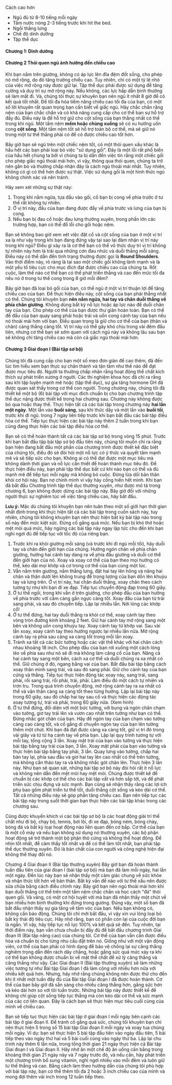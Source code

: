 Cách cao hơn

- Ngủ đủ từ 8-10 tiếng mỗi ngày
- Tắm nước nóng 2-3 tiếng trước khi hit the bed.
- Ngồi thẳng lưng
- Chế độ dinh dưỡng
- Tập thể dục

#### Chương 1: Dinh dưỡng

#### Chương 2 Thói quen ngủ ảnh hưởng đến chiều cao

Khi bạn nằm trên giường, không có áp lực lên đĩa đệm đốt sống, cho phép nó mở rộng, do đó tăng trưởng chiều cao. Tuy nhiên, chỉ có một tỷ lệ nhỏ của việc mở rộng này được giữ lại. Tập thể dục phải được sử dụng để tăng cường và duy trì sự mở rộng này. Nếu không, các lực hấp dẫn bình thường sẽ làm mất đi. Và, chúng tôi thực sự khuyên bạn nên ngủ ít nhất 8 giờ để có kết quả tốt nhất. Để tối đa hóa tiềm năng chiều cao tối đa của bạn, có một số lời khuyên rất quan trọng bạn cần biết về giấc ngủ. Hãy chắc chắn rằng nệm của bạn chắc chắn và có khả năng cung cấp cho cơ thể bạn sự hỗ trợ đầy đủ. Điều này là để hỗ trợ giữ cho cột sống của bạn thẳng nhất có thể trong khi ngủ. Một tấm nệm **mềm hoặc chùng xuống** sẽ có xu hướng uốn cong **cột sống**. Một tấm nệm tốt sẽ hỗ trợ toàn bộ cơ thể, mà sẽ giữ nó trong một tư thế thẳng phải có để có được chiều cao tốt hơn.

Bây giờ bạn sẽ ngủ trên một chiếc nệm tốt, có một thói quen xấu khác là hầu hết các bạn phải loại bỏ việc "sử dụng gối". Đây là một lỗi rất phổ biến của hầu hết chúng ta bởi vì chúng ta bị dẫn đến việc tin rằng một chiếc gối cho phép giấc ngủ thoải mái hơn, vì vậy, thông qua thói quen, chúng ta trở nên gắn bó và thường chấp nhận đây là cách ngủ thoải mái nhất. Tuy nhiên, không có gì có thể hơn được sự thật. Việc sử dụng gối là một hình thức ngủ không chính xác và nên tránh.

Hãy xem xét những sự thật này:

1. Trong khi nằm ngửa, tựa đầu vào gối, cổ bạn bị cong về phía trước ở tư thế rất không tự nhiên.
2. Ở vị trí này, đầu của bạn đang được đẩy về phía trước và lưng của bạn bị cong.
3. Nếu bạn bị đau cổ hoặc đau lưng thường xuyên, trong phần lớn các trường hợp, bạn có thể đổ lỗi cho gối hoặc nệm.

Bạn sẽ không bao giờ xem xét việc đặt cổ và cột sống của bạn ở một vị trí xa lạ như vậy trong khi bạn đang đứng vậy tại sao lại đảm nhận vị trí này trong khi ngủ? Điều gì xảy ra là cơ thể bạn có thể vô thức duy trì vị trí không tự nhiên này hơn là trải qua những cơn đau nhức và duỗi thẳng mỗi sáng. Điều này có thể dẫn đến tình trạng thường được gọi là **Round Shoulders**.
Vào thời điểm này, rõ ràng là tại sao một chiếc gối không lành mạnh và là một yếu tố tiêu cực cho mục đích đạt được chiều cao của chúng ta. Rốt cuộc, làm thế nào cơ thể bạn có thể phát triển thẳng và cao đến mức tối đa nếu nó ở trong tư thế cong trong 8 giờ mỗi đêm?

Bây giờ bạn đã loại bỏ gối của bạn, có thể ngủ ở một vị trí thuận lợi để tăng chiều cao của bạn. Để thực hiện điều này, cột sống của bạn phải thẳng nhất có thể. Chúng tôi khuyên bạn **nên nằm ngửa, hai tay và chân duỗi thẳng về phía chân giường**. Không dùng bất kỳ nỗ lực hoặc áp lực nào để duỗi chân tay của bạn. Cho phép cơ thể của bạn được thư giãn hoàn toàn. Bạn có thể để đầu của bạn quay sang phải hoặc trái và uốn cong cánh tay của bạn nếu nó thoải mái hơn với bạn. Điều quan trọng là giữ cho cơ thể của bạn (thân và chân) càng thẳng càng tốt. Vị trí này có thể gây khó chịu trong vài đêm đầu tiên, nhưng cơ thể bạn sẽ sớm quen với cách ngủ này và không lâu sau bạn sẽ không chỉ tăng chiều cao mà còn cả giấc ngủ thoải mái hơn.

#### Chương 3 Giai đoạn I (Bài tập sơ bộ)

Chúng tôi đã cung cấp cho bạn một số mẹo đơn giản để cao thêm, đã đến lúc tìm hiểu xem bạn thực sự chân thành và tận tâm như thế nào để đạt được mục tiêu đó.
Người ta thường chấp nhận rằng hoạt động thể chất kích thích sự phát triển xương ở người. Các thí nghiệm khoa học đã chỉ ra rằng sau khi tập luyện mạnh mẽ hoặc (tập thể dục), sự gia tăng hormone GH đã được quan sát thấy trong cơ thể con người.
Trong chương này, chúng tôi đã thiết kế một bộ (6) bài tập với mục đích chuẩn bị cho bạn chương trình tập thể dục nặng được thiết kế trong hai chương sau. Chương này không được bỏ qua hoặc thay thế. Thực hiện tất cả các bài tập trong chương này **hai lần một ngày**. Một lần vào **buổi sáng**, sau khi thức dậy và một lần vào **buổi tối**, trước khi đi ngủ. trong 7 ngày liên tiếp trước khi bạn bắt đầu các bài tập điều hòa cơ thể. Tiếp tục thực hiện các bài tập này thêm 2 tuần trong khi bạn cũng đang thực hiện các bài tập điều hòa cơ thể.

Bạn sẽ có thể hoàn thành tất cả các bài tập sơ bộ trong vòng 15 phút. Trước khi bạn bắt đầu tập bài tập sơ bộ đầu tiên này, chúng tôi muốn chỉ ra rằng bạn hiện đang bắt đầu một phần của chương trình được thiết kế đặc biệt của chúng tôi, điều đó sẽ đòi hỏi một nỗ lực có ý thức và quyết tâm mạnh mẽ và sẽ tiếp sức cho bạn. Không ai có thể đạt được một mục tiêu mà không dành thời gian và nỗ lực cần thiết để hoàn thành mục tiêu đó. Để thực hiện điều này, bạn phải tập thể dục bất cứ khi nào bạn có thể và đủ mạnh mẽ để tiếp tục mỗi ngày mà không bỏ cuộc. Đừng lừa dối bản thân khỏi cơ hội này. Bạn nợ chính mình vì vậy hãy cống hiến hết mình.
Khi bạn đã bắt đầu Chương trình tập thể dục thường xuyên, như được mô tả trong chương 6, bạn không được dừng các bài tập này. Bây giờ đối với những người thực sự nghiêm túc về việc tăng chiều cao, hãy bắt đầu.

**Lưu ý:** Mặc dù chúng tôi khuyên bạn nên tuân theo một số giới hạn thời gian nhất định trong khi thực hiện tất cả các bài tập trong cuốn sách này, tuy nhiên, chúng tôi không khuyên bạn nên thực hiện bất kỳ bài tập nào trong số này đến mức kiệt sức. Đừng cố gắng quá mức. Nếu bạn bị khó thở hoặc mệt mỏi quá mức, hãy ngừng các bài tập này ngay lập tức cho đến khi bạn nghỉ ngơi đủ để tiếp tục với tốc độ của riêng bạn.

1. Trước khi ra khỏi giường mỗi sáng (và trước khi đi ngủ mỗi tối), hãy duỗi tay và chân đến giới hạn của chúng. Hướng ngón chân về phía chân giường, hướng hai cánh tay dang ra về phía đầu giường và duỗi cơ thể đến giới hạn của nó. Xoay và xoay cơ thể của bạn theo mọi hướng có thể, kéo dài mọi khớp và cơ trong cơ thể của bạn cùng một lúc.
2. Vẫn nằm trên giường, nằm thẳng lưng, đặt hai tay lên hông và nâng hai chân và thân dưới lên không trung để trọng lượng của bạn dồn lên khuỷu tay và lưng trên. Ở vị trí này, hai chân duỗi thẳng, xoay chân theo cách tương tự như khi bạn đi xe đạp. Tiếp tục chuyển động đạp trong 60 giây.
3. Ở tư thế ngồi, trong khi vẫn ở trên giường, cho phép đầu của bạn hướng về phía trước với cằm càng gần ngực càng tốt. Xoay đầu của bạn từ trái sang phải, và sau đó chuyển tiếp. Lặp lại nhiều lần. Nới lỏng các khớp cổ!
4. Ở tư thế đứng, hai tay duỗi thẳng ra khỏi cơ thể, xoay cánh tay theo vòng tròn đường kính khoảng 2 feet. Giữ hai cánh tay mở rộng sang một bên và không uốn cong khuỷu tay. Xoay cánh tay từ khớp vai. Sau vài lần xoay, xoay cánh tay theo hướng ngược lại nhiều lần nữa. Mở rộng cánh tay ra phía sau càng xa càng tốt trong mỗi lần xoay.
5. Tránh xa tất cả các bức tường hoặc các vật thể khác với hai chân cách nhau khoảng 18 inch. Cho phép đầu của bạn rơi xuống một cách lỏng lẻo về phía sau như nó sẽ đi mà không làm căng cổ của bạn. Nâng cả hai cánh tay sang một bên, cách xa cơ thể và duỗi chúng ra xa nhất có thể. Giữ chúng ở đó, ngang bằng vai của bạn. Bắt đầu bài tập bằng cách xoay thân mình sang trái, và sau đó sang phải. Giữ cho cánh tay của bạn cứng và thẳng. Tiếp tục thực hiện động tác xoay này, sang trái, sang phải, rồi sang trái, rồi phải, trái, phải. Làm điều đó một cách tự nhiên và trơn tru. Trong quá trình chuyển động, mở rộng cánh tay ra xa nhất có thể và vặn thân càng xa càng tốt theo từng hướng. Lặp lại bài tập này trong 60 giây, sau đó chắp hai tay sau cổ và thực hiện các động tác xoay tương tự, trái và phải, trong 60 giây nữa. (Xem hình)
6. Ở tư thế đứng, đối diện với một bức tường, với bụng và ngón chân chạm vào tường, giơ tay trái lên và vươn cao nhất trên tường như bạn có thể. Đừng nhấc gót chân của bạn. Hãy để ngón tay của bạn chạm vào tường càng cao càng tốt, và cố gắng di chuyển ngón tay của bạn lên tường thêm một chút. Khi bạn đã đạt được càng xa càng tốt, giữ vị trí đó trong vài giây và từ từ hạ cánh tay về phía bạn. Lặp lại quy trình tương tự với mỗi tay, tổng cộng 3 lần. Xoay mặt trái của bạn vào tường và thực hiện bài tập bằng tay trái của bạn, 3 lần. Xoay mặt phải của bạn vào tường và thực hiện bài tập bằng tay phải, 3 lần. Quay lưng vào tường, chắp hai bàn tay lại, phía sau đầu và giơ hai tay lên cao nhất có thể trên tường, mà không cần tháo tay ra và không nhấc gót chân lên. Thực hiện 3 lần này.
   Như bạn sẽ quan sát, những bài tập sơ bộ này đòi hỏi rất ít nỗ lực và không nên dẫn đến mệt mỏi hay mệt mỏi. Chúng được thiết kế để chuẩn bị các khớp cơ thể cho các bài tập vất vả hơn sắp tới, và để phát triển sức chịu đựng và sức mạnh. Bạn cũng sẽ nhận thấy rằng các lợi ích phụ bao gồm phát triển tư thế tốt, duỗi thẳng cột sống và kéo dài cơ thể. Tất cả những điều này sẽ góp phần tăng chiều cao. Bạn nên tiếp tục các bài tập này trong suốt thời gian bạn thực hiện các bài tập khác trong các chương sau.

Cũng được khuyến khích vì các bài tập sơ bộ là các hoạt động giải trí thể chất như đi bộ, chạy bộ, tennis, bơi lội, đi xe đạp, bóng ném, bóng chày, bóng đá và bất kỳ loại hoạt động nào liên quan đến cơ bắp. Cơ thể của bạn là một cỗ máy và nếu bạn không sử dụng nó thường xuyên, các bộ phận hoạt động sẽ trở thành một bộ phận thô cứng và không thể hoạt động. Để nhìn tốt nhất, để cảm thấy tốt nhất và để có thể làm tốt nhất, bạn phải tập thể dục thường xuyên. Đó là bản chất của con người và công nghệ hiện đại không thể thay đổi nó.

Chương 4 Giai đoạn II (Bài tập thường xuyên)
Bây giờ bạn đã hoàn thành tuần đầu tiên của giai đoạn I (bài tập sơ bộ) mà bạn đã làm mỗi ngày, hai lần một ngày. Đến lúc này bạn sẽ nhận thấy một cảm giác chung về sức khỏe và nhận thức tốt hơn về bản thân. Bất kỳ vấn đề nào với tư thế xấu nên được sửa chữa bằng cách điều chỉnh này. Bây giờ bạn nên ngủ thoải mái hơn khi bạn duỗi thẳng cơ thể trên một tấm nệm chắc chắn và học cách "đá" thói quen gối. Và vâng, có một cơ hội tuyệt vời mà bạn đã nhận thấy một chút về bạn nhiều hơn bình thường khi đứng trong gương. Đúng vậy, một số bạn đã bắt đầu nhận thấy sự gia tăng về tầm vóc của bạn. Nếu bạn không có, không cần báo động. Chúng tôi chỉ mới bắt đầu, vì vậy xin vui lòng loại bỏ bất kỳ thái độ tiêu cực. Hãy nhớ rằng, bạn có phần còn lại của cuộc đời bạn là ngắn. Vì vậy, hãy tiếp tục nỗ lực 100% và kết quả sẽ đến.
Tuy nhiên, tại thời điểm này, bạn vẫn chưa chuẩn bị đầy đủ để bắt đầu chương trình Giai đoạn III (Bài tập nâng cao) của chúng tôi. Cơ thể của bạn vẫn cần được điều hòa và chuẩn bị cho từng nhu cầu đặt trên nó. Giống như với một vận động viên, cơ thể của bạn phải có hình dạng để bảo vệ chống lại sự căng thẳng nghiêm trọng dẫn đến rách dây chằng, hoặc gắng sức quá mức xảy ra khi cơ thể bạn không được chuẩn bị về mặt thể chất để xử lý căng thẳng và căng thẳng như vậy.
Các Giai đoạn II (Bài tập thường xuyên) sẽ làm những việc tương tự như Bài tập Giai đoạn I đã làm cộng với nhiều hơn nữa với nhiều kết quả hơn. Nhưng, hãy nhớ rằng chúng không nên được thử cho đến khi ít nhất một tuần đầy đủ của Bài tập Giai đoạn I đã được hoàn thành. Cơ thể của bạn bây giờ đã sẵn sàng cho nhiều căng thẳng hơn, gắng sức hơn và kéo dài hơn so với tôi tuần trước.
Những bài tập này được thiết kế để không chỉ giúp cột sống tiếp tục thẳng mà còn kéo dài cơ thể và sức mạnh của các cơ liên quan. Đây là cách bạn sẽ thực hiện mục tiêu cuối cùng của mình về chiều cao.

Bạn sẽ tiếp tục thực hiện các bài tập ở giai đoạn I mỗi ngày bên cạnh các bài tập ở giai đoạn II. Để tránh cố gắng quá sức, chúng tôi khuyên bạn chỉ nên thực hiện 5 trong số 15 bài tập Giai đoạn II mỗi ngày và xoay tua chúng mỗi ngày. Ví dụ: bạn sẽ thực hiện 5 bài tập đầu tiên vào ngày đầu tiên, 5 bài tiếp theo vào ngày thứ hai và 5 bài cuối cùng vào ngày thứ ba. Lặp lại chu trình này thêm 6 lần nữa, trong tổng thời gian 21 ngày thực hiện cả Bài tập Giai đoạn I và Giai đoạn II.
Hãy nhớ ăn một chế độ ăn uống cân bằng trong khoảng thời gian 21 ngày này và 7 ngày trước đó, và nếu cần, hãy phát triển một chương trình bổ sung vitamin, nghỉ ngơi nhiều vào mỗi đêm và luôn giữ tư thế thẳng và cao.
Bằng cách làm theo hướng dẫn của chúng tôi phù hợp với bài tập này, bạn có thể thêm tối đa 2 hoặc 3 inch  chiều cao của mình và mong đợi thêm vài inch trong 12 tuần tiếp theo.

